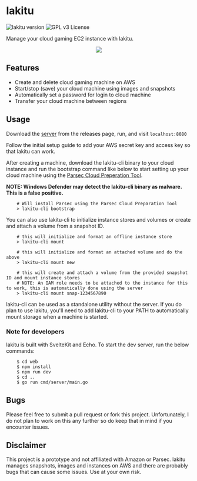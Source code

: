 # lakitu

![lakitu version](https://img.shields.io/badge/version-0.1.4-lightgreen.svg)
![GPL v3 License](https://img.shields.io/badge/license-GPL%20v3-blue.svg)

Manage your cloud gaming EC2 instance with lakitu. 

<p align="center">
	<img src="https://user-images.githubusercontent.com/14242625/141721197-b45a707a-f5e8-4a13-9ad9-9bde929cf40f.gif">
</p>

## Features

- Create and delete cloud gaming machine on AWS
- Start/stop (save) your cloud machine using images and snapshots
- Automatically set a password for login to cloud machine
- Transfer your cloud machine between regions

## Usage

Download the [server](https://github.com/sereneblue/lakitu/releases) from the releases page, run, and visit ``localhost:8080``

Follow the initial setup guide to add your AWS secret key and access key so that lakitu can work.

After creating a machine, download the lakitu-cli binary to your cloud instance and run the bootstrap command like below to start setting up your cloud machine using the [Parsec Cloud Preperation Tool](https://github.com/parsec-cloud/Parsec-Cloud-Preparation-Tool).

**NOTE: Windows Defender may detect the lakitu-cli binary as malware. This is a false positive.**

```
	# Will install Parsec using the Parsec Cloud Preparation Tool
	> lakitu-cli bootstrap
```

You can also use lakitu-cli to initialize instance stores and volumes or create and attach a volume from a snapshot ID.

```
	# this will initialize and format an offline instance store
	> lakitu-cli mount

	# this will initialize and format an attached volume and do the above 
	> lakitu-cli mount new

	# this will create and attach a volume from the provided snapshot ID and mount instance stores
	# NOTE: An IAM role needs to be attached to the instance for this to work, this is automatically done using the server
	> lakitu-cli mount snap-1234567890
```

lakitu-cli can be used as a standalone utility without the server. If you do plan to use lakitu, you'll need to add lakitu-cli to your PATH to automatically mount storage when a machine is started.

### Note for developers

lakitu is built with SvelteKit and Echo. To start the dev server, run the below commands:

```
	$ cd web
	$ npm install
	$ npm run dev
	$ cd ..
	$ go run cmd/server/main.go
```

## Bugs

Please feel free to submit a pull request or fork this project. Unfortunately, I do not plan to work on this any further so do keep that in mind if you encounter issues.

## Disclaimer

This project is a prototype and not affiliated with Amazon or Parsec. lakitu manages snapshots, images and instances on AWS and there are probably bugs that can cause some issues. Use at your own risk.